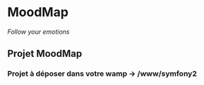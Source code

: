 # MoodMap
*Follow your emotions*


## Projet MoodMap

### Projet à déposer dans votre wamp -> /www/symfony2

